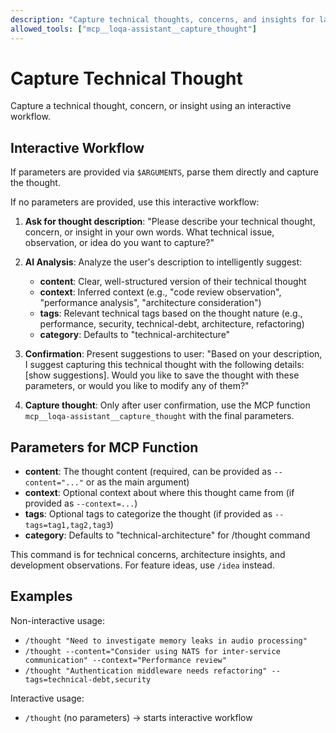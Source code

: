 ```yaml
---
description: "Capture technical thoughts, concerns, and insights for later processing"
allowed_tools: ["mcp__loqa-assistant__capture_thought"]
---
```


# Capture Technical Thought

Capture a technical thought, concern, or insight using an interactive workflow.

## Interactive Workflow

If parameters are provided via `$ARGUMENTS`, parse them directly and capture the thought.

If no parameters are provided, use this interactive workflow:

1. **Ask for thought description**: "Please describe your technical thought, concern, or insight in your own words. What technical issue, observation, or idea do you want to capture?"

2. **AI Analysis**: Analyze the user's description to intelligently suggest:
   - **content**: Clear, well-structured version of their technical thought
   - **context**: Inferred context (e.g., "code review observation", "performance analysis", "architecture consideration")
   - **tags**: Relevant technical tags based on the thought nature (e.g., performance, security, technical-debt, architecture, refactoring)
   - **category**: Defaults to "technical-architecture"

3. **Confirmation**: Present suggestions to user: "Based on your description, I suggest capturing this technical thought with the following details: [show suggestions]. Would you like to save the thought with these parameters, or would you like to modify any of them?"

4. **Capture thought**: Only after user confirmation, use the MCP function `mcp__loqa-assistant__capture_thought` with the final parameters.

## Parameters for MCP Function

- **content**: The thought content (required, can be provided as `--content="..."` or as the main argument)
- **context**: Optional context about where this thought came from (if provided as `--context=...`)
- **tags**: Optional tags to categorize the thought (if provided as `--tags=tag1,tag2,tag3`)
- **category**: Defaults to "technical-architecture" for /thought command

This command is for technical concerns, architecture insights, and development observations. For feature ideas, use `/idea` instead.

## Examples

Non-interactive usage:
- `/thought "Need to investigate memory leaks in audio processing"`
- `/thought --content="Consider using NATS for inter-service communication" --context="Performance review"`
- `/thought "Authentication middleware needs refactoring" --tags=technical-debt,security`

Interactive usage:
- `/thought` (no parameters) → starts interactive workflow